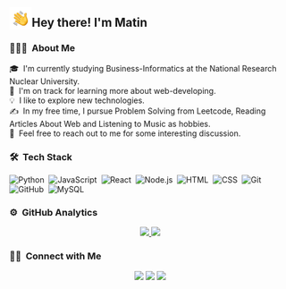 <img alt="Hand Wave" src="./Hand%20Wave.gif" width='40' align="left"/><h2>Hey there! I'm Matin</h2>

### 👨🏻‍💻 &nbsp;About Me

🎓 &nbsp;I'm currently studying Business-Informatics at the National Research Nuclear University.\
🌱 &nbsp;I'm on track for learning more about web-developing.\
💡 &nbsp;I like to explore new technologies.\
✍️ &nbsp;In my free time, I pursue Problem Solving from Leetcode, Reading Articles About Web and Listening to Music as hobbies.\
💬 &nbsp;Feel free to reach out to me for some interesting discussion.


### 🛠 &nbsp;Tech Stack

![Python](https://img.shields.io/badge/-Python-05122A?style=flat&logo=python)&nbsp;
![JavaScript](https://img.shields.io/badge/-JavaScript-05122A?style=flat&logo=javascript)&nbsp;
![React](https://img.shields.io/badge/-React-05122A?style=flat&logo=react)&nbsp;
![Node.js](https://img.shields.io/badge/-Node.js-05122A?style=flat&logo=node.js)&nbsp;
![HTML](https://img.shields.io/badge/-HTML-05122A?style=flat&logo=HTML5)&nbsp;
![CSS](https://img.shields.io/badge/-CSS-05122A?style=flat&logo=CSS3&logoColor=1572B6)&nbsp;
![Git](https://img.shields.io/badge/-Git-05122A?style=flat&logo=git)&nbsp;
![GitHub](https://img.shields.io/badge/-GitHub-05122A?style=flat&logo=github)&nbsp;
![MySQL](https://img.shields.io/badge/-MySQL-05122A?style=flat&logo=MySQL)&nbsp;

### ⚙️ &nbsp;GitHub Analytics

<p align="center">
<a href="https://github.com/MrMatin-Aka-Me">
  <img height="180em" src="https://github-readme-stats-eight-theta.vercel.app/api?username=MrMatin-Aka-Me&show_icons=true&theme=algolia&include_all_commits=true&count_private=true"/>
  <img height="180em" src="https://github-readme-stats-eight-theta.vercel.app/api/top-langs/?username=MrMatin-Aka-Me&layout=compact&langs_count=8&theme=algolia"/>
</a>
</p>

### 🤝🏻 &nbsp;Connect with Me

<p align="center">
<a href="mailto:matindzhuraev@gmail.com"><img src="https://img.shields.io/badge/-matindzhuraev@gmail.com-G05122?style=flat&logo=Gmail&logoColor=white"/></a>
<a href="https://instagram.com/matin_juraev"><img src="https://img.shields.io/badge/-@matin_juraev-05122A?style=flat&logo=Instagram&logoColor=white"/></a>
<a href="https://t.me/matinjuraev"><img src="https://img.shields.io/badge/-@matinjuraev-A05122?style=flat&logo=Telegram&logoColor=white"/></a>
</p>

